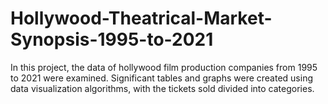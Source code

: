 # Hollywood-Theatrical-Market-Synopsis-1995-to-2021
In this project, the data of hollywood film production companies from 1995 to 2021 were examined. Significant tables and graphs were created using data visualization algorithms, with the tickets sold divided into categories.
